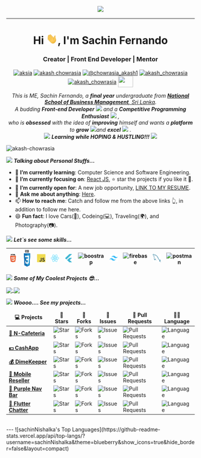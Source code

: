 <p align="center">
  <img src="https://github.com/thompsonemerson/thompsonemerson/raw/master/cover-thompson.png" height="200"/>
</p>
<hr>
<h1 align="center">Hi <img src="https://raw.githubusercontent.com/ABSphreak/ABSphreak/master/gifs/Hi.gif" width="30px">, I'm Sachin Fernando</h1>
<h3 align="center">Creator | Front End Developer | Mentor</h3>
<p align="center">
<a href="https://www.linkedin.com/in/aksia/" target="blank"><img align="center" src="https://cdn.jsdelivr.net/npm/simple-icons@3.0.1/icons/linkedin.svg" alt="aksia" height="30" width="40" /></a>
<a href="https://www.facebook.com/akash.chowrasia.908/" target="blank"><img align="center" src="https://cdn.jsdelivr.net/npm/simple-icons@3.0.1/icons/facebook.svg" alt="akash chowrasia" height="30" width="40" /></a>
<a href="https://www.hackerrank.com/@chowrasia_akash1" target="blank"><img align="center" src="https://cdn.jsdelivr.net/npm/simple-icons@3.0.1/icons/hackerrank.svg" alt="@chowrasia_akash1" height="30" width="40" /></a>
<a href="https://leetcode.com/Akash_Chowrasia/" target="blank"><img align="center" src="https://cdn.jsdelivr.net/npm/simple-icons@3.0.1/icons/leetcode.svg" alt="akash_chowrasia" height="30" width="40" /></a>
<a href="https://auth.geeksforgeeks.org/user/akash_chowrasia/profile" target="blank"><img align="center" src="https://cdn.jsdelivr.net/npm/simple-icons@3.0.1/icons/geeksforgeeks.svg" alt="akash_chowrasia" height="30" width="40" /></a>
 <a href = "mailto: chowrasia.akash08@gmail.com"><img align="center" src="https://simpleicons.org/icons/gmail.svg" height="30" width="40" /></a>
</p>
</p>

<p align="center">
  <em>
    This is ME, Sachin Fernando, a <b>final year</b> undergraduate from <a href="https://www.nsbm.ac.lk/"> <b>National School of Business Management</b>, Sri Lanka</a>. <br>
    A budding <b>Front-end Developer</b> <img src="https://github.com/TheDudeThatCode/TheDudeThatCode/blob/master/Assets/Developer.gif" width="30px"> and a <b>Competitive Programming Enthusiast</b>&nbsp;<img src="https://github.com/TheDudeThatCode/TheDudeThatCode/blob/master/Assets/Designer.gif" width="36px">&nbsp,<br>who is <b>obsessed</b>
    with the idea of <b>improving</b> himself and wants a <b>platform</b> to 
    <b>grow</b> <img src="https://github.com/TheDudeThatCode/TheDudeThatCode/blob/master/Assets/Rocket.gif" width="18px">and 
    <b>excel</b> <img src="https://github.com/TheDudeThatCode/TheDudeThatCode/blob/master/Assets/Medal.gif" width="20px">&nbsp.
  </em> 
  <br>
  <img src="https://media.giphy.com/media/VgCDAzcKvsR6OM0uWg/giphy.gif" width="50" /> <b><i>Learning while HOPING & HUSTLING!!!</i></b> <img src="https://media.giphy.com/media/7j2hfyeVcDtf2/giphy.gif" width="50" />
</p>

<p align="left"> <img src="https://komarev.com/ghpvc/?username=akash-chowrasia&label=Profile%20views&color=0e75b6&style=flat" alt="akash-chowrasia" /> </p>

<img src="https://media.giphy.com/media/ObNTw8Uzwy6KQ/giphy.gif" width="30px">&nbsp;***Talking about Personal Stuffs...***

<ul>
            <li>🌱 <b>I’m currently learning</b>: Computer Science and Software Engineering.</li>
            <li>🎯 <b>I’m currently focusing on</b>: <a href="https://ahmedfathydev.github.io/Problem-Solving/">React JS</a>, ⭐️ star the projects if you like it 🤩.</li>
            <li>🤔 <b>I’m currently open for</b>: A new job opportunity, <a href="www.linkedin.com/in/sachinnishalka">LINK TO MY RESUME</a>.</li>
            <li>💬 <b>Ask me about anything</b>: <a href="www.linkedin.com/in/sachinnishalka">Here</a>.</li>
            <li>📫 <b>How to reach me</b>: Catch and follow me from the above links 👆, in addition to follow me here.</li>
            <li>😄 <b>Fun fact</b>: I love Cars(🚗), Codeing(💻), Traveling(🌍), and Photography(📷).</li>
        </ul>


<img src="https://media.giphy.com/media/ObNTw8Uzwy6KQ/giphy.gif" width="30px">&nbsp;***Let`s see some skills...***

|<img src="https://raw.githubusercontent.com/devicons/devicon/master/icons/html5/html5-original-wordmark.svg" alt="html5" width="40">| <img src="https://raw.githubusercontent.com/devicons/devicon/master/icons/css3/css3-original-wordmark.svg" alt="css3" width="45" height="45"/> | <img src="https://raw.githubusercontent.com/devicons/devicon/master/icons/javascript/javascript-original.svg" width="40"> | <img src="https://github.com/devicons/devicon/blob/master/icons/react/react-original.svg" width=40>| <img src="https://github.com/devicons/devicon/blob/master/icons/flutter/flutter-plain.svg" width=40> |<img src="https://www.vectorlogo.zone/logos/getbootstrap/getbootstrap-icon.svg" alt="boostrap" width="40"> | <img src="https://github.com/devicons/devicon/blob/master/icons/tailwindcss/tailwindcss-original.svg" alt="boostrap" width="40"> | <img src="https://www.vectorlogo.zone/logos/firebase/firebase-icon.svg" alt="firebase" width="40"> | <img src="https://github.com/devicons/devicon/blob/master/icons/mysql/mysql-original.svg" alt="firebase" width="40"> |<img src="https://www.vectorlogo.zone/logos/visualstudio_code/visualstudio_code-icon.svg" alt="postman" width="40"> | 
|:-:|:-:|:-:|:-:|:-:|:-:|:-:|:-:|:-:|:-:|

<img src="https://media.giphy.com/media/ObNTw8Uzwy6KQ/giphy.gif" width="30px">&nbsp;***Some of My Coolest Projects 😎...***

<a href="https://github.com/sachinNishalka/n-cafeteria">
  <!-- Change the `github-readme-stats.anuraghazra1.vercel.app` to `github-readme-stats.vercel.app`  -->
  <img align="center" src="https://github-readme-stats.anuraghazra1.vercel.app/api/pin/?username=sachinNishalka&repo=n-cafeteria&theme=blueberry&hide_border=false" />
</a>
<a href="https://github.com/sachinNishalka/cashApp">
  <!-- Change the `github-readme-stats.anuraghazra1.vercel.app` to `github-readme-stats.vercel.app`  -->
  <img align="center" src="https://github-readme-stats.anuraghazra1.vercel.app/api/pin/?username=sachinNishalka&repo=cashApp&theme=blueberry&hide_border=false" />
</a>  

<br/>

<img src="https://media.giphy.com/media/ObNTw8Uzwy6KQ/giphy.gif" width="30px">&nbsp;***Woooo.... See my projects...***

 
  <table>
    <thead align="center">
      <tr border: none;>
        <td><b>💻 Projects</b></td>
        <td><b>🌟 Stars</b></td>
        <td><b>🍴 Forks</b></td>
        <td><b>🐛 Issues</b></td>
        <td><b>🔔 Pull Requests</b></td>
        <td><b>👨‍💻 Language</b></td>
      </tr>
    </thead>
    <body>
	    <tr>
	    <td><a href="https://github.com/sachinNishalka/n-cafeteria"><b>🍔 N-Cafeteria</b></a></td>
        <td><img alt="Stars" src="https://img.shields.io/github/stars/sachinNishalka/n-cafeteria?style=flat-square&labelColor=343b41"/></td>
        <td><img alt="Forks" src="https://img.shields.io/github/forks/sachinNishalka/n-cafeteria?style=flat-square&labelColor=343b41"/></td>
        <td><img alt="Issues" src="https://img.shields.io/github/issues/sachinNishalka/n-cafeteria?style=flat-square"/></td>
        <td><img alt="Pull Requests" src="https://img.shields.io/github/issues-pr/sachinNishalka/n-cafeteria?style=flat-square"/></td>
        <td><img alt="Language" src="https://img.shields.io/github/languages/top/sachinNishalka/n-cafeteria?style=flat-square"/></td>
      </tr>
    <tr>
	    <td><a href="https://github.com/sachinNishalka/cashApp"><b>💵 CashApp</b></a></td>
        <td><img alt="Stars" src="https://img.shields.io/github/stars/sachinNishalka/cashApp?style=flat-square&labelColor=343b41"/></td>
        <td><img alt="Forks" src="https://img.shields.io/github/forks/sachinNishalka/cashApp?style=flat-square&labelColor=343b41"/></td>
        <td><img alt="Issues" src="https://img.shields.io/github/issues/sachinNishalka/cashApp?style=flat-square"/></td>
        <td><img alt="Pull Requests" src="https://img.shields.io/github/issues-pr/sachinNishalka/cashApp?style=flat-square"/></td>
        <td><img alt="Language" src="https://img.shields.io/github/languages/top/sachinNishalka/cashApp?style=flat-square"/></td>
      </tr>
      <tr>
	    <td><a href="https://github.com/sachinNishalka/DimeKeeper"><b>💰 DimeKeeper</b></a></td>
        <td><img alt="Stars" src="https://img.shields.io/github/stars/sachinNishalka/DimeKeeper?style=flat-square&labelColor=343b41"/></td>
        <td><img alt="Forks" src="https://img.shields.io/github/forks/sachinNishalka/DimeKeeper?style=flat-square&labelColor=343b41"/></td>
        <td><img alt="Issues" src="https://img.shields.io/github/issues/sachinNishalka/DimeKeeper?style=flat-square"/></td>
        <td><img alt="Pull Requests" src="https://img.shields.io/github/issues-pr/sachinNishalka/DimeKeeper?style=flat-square"/></td>
        <td><img alt="Language" src="https://img.shields.io/github/languages/top/sachinNishalka/DimeKeeper?style=flat-square"/></td>
      </tr>
    <tr>
	    <td><a href="https://github.com/sachinNishalka/symfony-mobile-reseller"><b>📱 Mobile Reseller</b></a></td>
        <td><img alt="Stars" src="https://img.shields.io/github/stars/sachinNishalka/symfony-mobile-reseller?style=flat-square&labelColor=343b41"/></td>
        <td><img alt="Forks" src="https://img.shields.io/github/forks/sachinNishalka/symfony-mobile-reseller?style=flat-square&labelColor=343b41"/></td>
        <td><img alt="Issues" src="https://img.shields.io/github/issues/sachinNishalka/symfony-mobile-reseller?style=flat-square"/></td>
        <td><img alt="Pull Requests" src="https://img.shields.io/github/issues-pr/sachinNishalka/symfony-mobile-reseller?style=flat-square"/></td>
        <td><img alt="Language" src="https://img.shields.io/github/languages/top/sachinNishalka/symfony-mobile-reseller?style=flat-square"/></td>
      </tr>
	<tr>
	    <td><a href="https://github.com/sachinNishalka/navbar-tailwind-font_awesome"><b>💜 Purple Nav Bar</b></a></td>
        <td><img alt="Stars" src="https://img.shields.io/github/stars/sachinNishalka/navbar-tailwind-font_awesome?style=flat-square&labelColor=343b41"/></td>
        <td><img alt="Forks" src="https://img.shields.io/github/forks/sachinNishalka/navbar-tailwind-font_awesome?style=flat-square&labelColor=343b41"/></td>
        <td><img alt="Issues" src="https://img.shields.io/github/issues/sachinNishalka/navbar-tailwind-font_awesome?style=flat-square"/></td>
        <td><img alt="Pull Requests" src="https://img.shields.io/github/issues-pr/sachinNishalka/navbar-tailwind-font_awesome?style=flat-square"/></td>
        <td><img alt="Language" src="https://img.shields.io/github/languages/top/sachinNishalka/navbar-tailwind-font_awesome?style=flat-square"/></td>
      </tr>
<tr>
	    <td><a href="https://github.com/sachinNishalka/Flash-Chat-App"><b>💑 Flutter Chatter</b></a></td>
        <td><img alt="Stars" src="https://img.shields.io/github/stars/sachinNishalka/Flash-Chat-App?style=flat-square&labelColor=343b41"/></td>
        <td><img alt="Forks" src="https://img.shields.io/github/forks/sachinNishalka/Flash-Chat-App?style=flat-square&labelColor=343b41"/></td>
        <td><img alt="Issues" src="https://img.shields.io/github/issues/sachinNishalka/Flash-Chat-App?style=flat-square"/></td>
        <td><img alt="Pull Requests" src="https://img.shields.io/github/issues-pr/sachinNishalka/Flash-Chat-App?style=flat-square"/></td>
        <td><img alt="Language" src="https://img.shields.io/github/languages/top/sachinNishalka/Flash-Chat-App?style=flat-square"/></td>
      </tr>
    </body> 
 
  </table>

<br/>  
---
![sachinNishalka's Top Languages](https://github-readme-stats.vercel.app/api/top-langs/?username=sachinNishalka&theme=blueberry&show_icons=true&hide_border=false&layout=compact)



